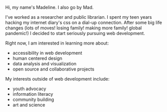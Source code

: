Hi, my name's Madeline. I also go by Mad.

I've worked as a researcher and public librarian. I spent my teen years hacking my internet diary's 
css on a dial-up connection. After some big life changes (lots of moves! losing family! making 
more family! global pandemic!) I decided to start seriously pursuing web development.

Right now, I am interested in learning more about:
  * accessibility in web development
  * human centered design
  * data analysis and visualization
  * open source and collaborative projects

My interests outside of web development include:
  * youth advocacy
  * information literacy
  * community building
  * art and science
